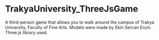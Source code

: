 # TrakyaUniversity_ThreeJsGame
 A third-person game that allows you to walk around the campus of Trakya University, Faculty of Fine Arts. Models were made by Ekin Sercan Erçin. Three.js library used.
